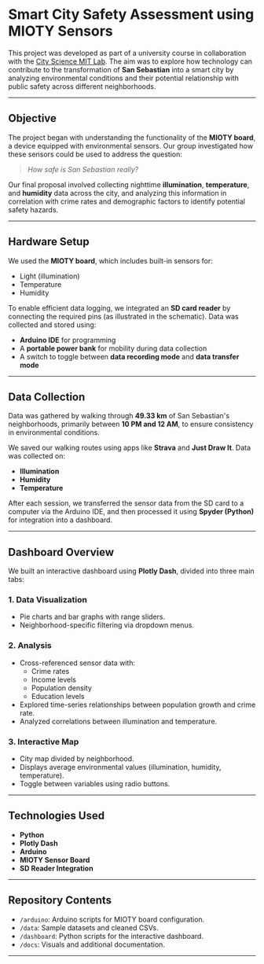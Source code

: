 # Smart City Safety Assessment using MIOTY Sensors

This project was developed as part of a university course in collaboration with the [City Science MIT Lab](https://www.media.mit.edu/groups/city-science/overview/). The aim was to explore how technology can contribute to the transformation of **San Sebastian** into a smart city by analyzing environmental conditions and their potential relationship with public safety across different neighborhoods.

---

##  Objective

The project began with understanding the functionality of the **MIOTY board**, a device equipped with environmental sensors. Our group investigated how these sensors could be used to address the question:

> _How safe is San Sebastian really?_

Our final proposal involved collecting nighttime **illumination**, **temperature**, and **humidity** data across the city, and analyzing this information in correlation with crime rates and demographic factors to identify potential safety hazards.

---

##  Hardware Setup

We used the **MIOTY board**, which includes built-in sensors for:
- Light (illumination)
- Temperature
- Humidity

To enable efficient data logging, we integrated an **SD card reader** by connecting the required pins (as illustrated in the schematic). Data was collected and stored using:
- **Arduino IDE** for programming
- A **portable power bank** for mobility during data collection
- A switch to toggle between **data recording mode** and **data transfer mode**

---

##  Data Collection

Data was gathered by walking through **49.33 km** of San Sebastian's neighborhoods, primarily between **10 PM and 12 AM**, to ensure consistency in environmental conditions.

We saved our walking routes using apps like **Strava** and **Just Draw It**. Data was collected on:
- **Illumination**
- **Humidity**
- **Temperature**

After each session, we transferred the sensor data from the SD card to a computer via the Arduino IDE, and then processed it using **Spyder (Python)** for integration into a dashboard.

---

##  Dashboard Overview

We built an interactive dashboard using **Plotly Dash**, divided into three main tabs:

### 1. Data Visualization
- Pie charts and bar graphs with range sliders.
- Neighborhood-specific filtering via dropdown menus.

### 2. Analysis
- Cross-referenced sensor data with:
  - Crime rates
  - Income levels
  - Population density
  - Education levels
- Explored time-series relationships between population growth and crime rate.
- Analyzed correlations between illumination and temperature.

### 3. Interactive Map
- City map divided by neighborhood.
- Displays average environmental values (illumination, humidity, temperature).
- Toggle between variables using radio buttons.

---

##  Technologies Used

- **Python**
- **Plotly Dash**
- **Arduino**
- **MIOTY Sensor Board**
- **SD Reader Integration**
---

##  Repository Contents

- `/arduino`: Arduino scripts for MIOTY board configuration.
- `/data`: Sample datasets and cleaned CSVs.
- `/dashboard`: Python scripts for the interactive dashboard.
- `/docs`: Visuals and additional documentation.

---
